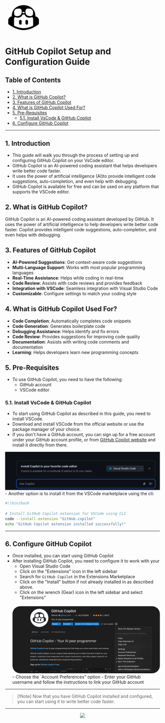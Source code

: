 <img src="../../resources/images/logos/logos_copilot.svg" style="border-radius: 25px; padding: 10px; width:100px"/>


<!-- omit in toc -->
# GitHub Copilot Setup and Configuration Guide

<!-- omit in toc -->
## Table of Contents

- [1. Introduction](#1-introduction)
- [2. What is GitHub Copilot?](#2-what-is-github-copilot)
- [3. Features of GitHub Copilot](#3-features-of-github-copilot)
- [4. What is GitHub Copilot Used For?](#4-what-is-github-copilot-used-for)
- [5. Pre-Requisites](#5-pre-requisites)
  - [5.1. Install VsCode \& GitHub Copilot](#51-install-vscode--github-copilot)
- [6. Configure GitHub Copilot](#6-configure-github-copilot)

---

## 1. Introduction

- This guide will walk you through the process of setting up and configuring GitHub Copilot on your VsCode editor. 
- GitHub Copilot is an AI-powered coding assistant that helps developers write better code faster. 
- It uses the power of artificial intelligence (AI)to provide intelligent code suggestions, auto-completion, and even help with debugging.
- GitHub Copilot is available for free and can be used on any platform that supports
the VSCode editor.

## 2. What is GitHub Copilot?

GitHub Copilot is an AI-powered coding assistant developed by GitHub. It uses the power of artificial intelligence to help developers write better code faster. Copilot provides intelligent code suggestions, auto-completion, and even helps with debugging.

## 3. Features of GitHub Copilot

- **AI-Powered Suggestions**: Get context-aware code suggestions
- **Multi-Language Support**: Works with most popular programming languages
- **Real-Time Assistance**: Helps while coding in real-time
- **Code Review**: Assists with code reviews and provides feedback
- **Integration with VSCode**: Seamless integration with Visual Studio Code
- **Customizable**: Configure settings to match your coding style

## 4. What is GitHub Copilot Used For?

- **Code Completion**: Automatically completes code snippets
- **Code Generation**: Generates boilerplate code
- **Debugging Assistance**: Helps identify and fix errors
- **Code Review**: Provides suggestions for improving code quality
- **Documentation**: Assists with writing code comments and documentation
- **Learning**: Helps developers learn new programming concepts


## 5. Pre-Requisites

- To use GitHub Copilot, you need to have the following:
  - GitHub account
  - VSCode editor

### 5.1. Install VsCode & GitHub Copilot

- To start using GitHub Copilot as described in this guide, you need to install VSCode.
- Download and install VSCode from the official website or use the package manager of your choice.
- If you don't have a GitHub account, you can sign up for a free account under your GitHub account profile, or from [GitHub Copilot website](https://copilot.github.com/) and install it directly from there.
<img src="../../resources/images/copilot/copilot_install.png">
- Another option is to install it from the VSCode marketplace using the cli:  

  ```bash
  #!/bin/bash

  # Install GitHub Copilot extension for VSCode using CLI
  code --install-extension "GitHub.copilot"
  echo "GitHub Copilot extension installed successfully!"
  ```

---
 
## 6. Configure GitHub Copilot

- Once installed, you can start using GitHub Copilot
- After installing GitHub Copilot, you need to configure it to work with your
  - Open Visual Studio Code
  - Click on the "Extensions" icon in the left sidebar
  - Search for `GitHub Copilot` in the Extensions Marketplace
  - Click on the "Install" button if not already installed in as described above.
  - Click on the wrench (Gear) icon in the left sidebar and select "Extensions"
  <img src="../../resources/images/copilot/copilot_account_preference.png" style="border-radius: 25px; margin-top: 20px;"/>
  - Choose the `Account Preferences" option
  - Enter your GitHub username and follow the instructions to link your GitHub account 

---


> [!Note] Now that you have GitHub Copilot installed and configured, you can start using it to write better code faster. 


---
<!--NAVIGATION_START -->
<div style="text-align: center">

[![](https://img.shields.io/badge/Next-02--copilot--kickstart.md-197935?style=for-the-badge&labelColor=red&width=300)](./02-copilot-kickstart.md)</div>
